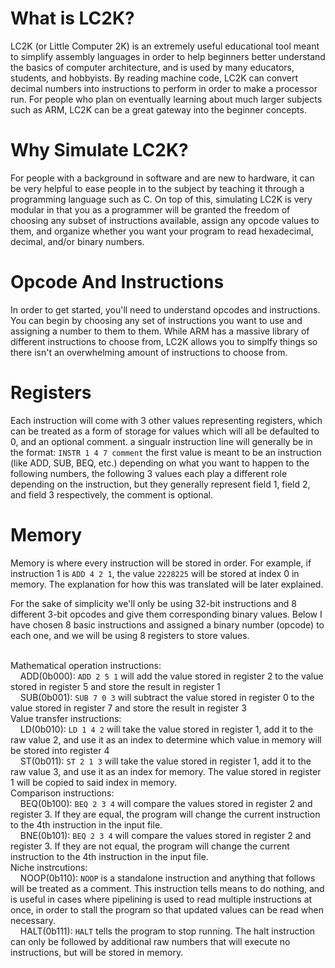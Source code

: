 # What is LC2K?
LC2K (or Little Computer 2K) is an extremely useful educational tool meant to simplify assembly languages in order to help beginners better understand the basics of computer architecture, and is used by many educators, students, and hobbyists. By reading machine code, LC2K can convert decimal numbers into instructions to perform in order to make a processor run. For people who plan on eventually learning about much larger subjects such as ARM, LC2K can be a great gateway into the beginner concepts.


# Why Simulate LC2K?
For people with a background in software and are new to hardware, it can be very helpful to ease people in to the subject by teaching it through a programming language such as C. On top of this, simulating LC2K is very modular in that you as a programmer will be granted the freedom of choosing any subset of instructions available, assign any opcode values to them, and organize whether you want your program to read hexadecimal, decimal, and/or binary numbers.


# Opcode And Instructions
In order to get started, you'll need to understand opcodes and instructions. You can begin by choosing any set of instructions you want to use and assigning a number to them to them. While ARM has a massive library of different instructions to choose from, LC2K allows you to simplfy things so there isn't an overwhelming amount of instructions to choose from. 

# Registers
Each instruction will come with 3 other values representing registers, which can be treated as a form of storage for values which will all be defaulted to 0, and an optional comment. a singualr instruction line will generally be in the format: ```INSTR 1 4 7 comment``` the first value is meant to be an instruction (like ADD, SUB, BEQ, etc.) depending on what you want to happen to the following numbers, the following 3 values each play a different role depending on the instruction, but they generally represent field 1, field 2, and field 3 respectively, the comment is optional.

# Memory
Memory is where every instruction will be stored in order. For example, if instruction 1 is ```ADD 4 2 1```, the value ```2228225``` will be stored at index 0 in memory. The explanation for how this was translated will be later explained.

For the sake of simplicity we'll only be using 32-bit instructions and 8 different 3-bit opcodes and give them corresponding binary values. Below I have chosen 8 basic instructions and assigned a binary number (opcode) to each one, and we will be using 8 registers to store values.

<br>Mathematical operation instructions:
  <br>&nbsp;&nbsp;&nbsp;&nbsp;ADD(0b000): ```ADD 2 5 1``` will add the value stored in register 2 to the value stored in register 5 and store the result in register 1
  <br>&nbsp;&nbsp;&nbsp;&nbsp;SUB(0b001): ```SUB 7 0 3``` will subtract the value stored in register 0 to the value stored in register 7 and store the result in register 3
<br>Value transfer instructions:
  <br>&nbsp;&nbsp;&nbsp;&nbsp;LD(0b010): ```LD 1 4 2``` will take the value stored in register 1, add it to the raw value 2, and use it as an index to determine which value in memory will be stored into register 4
  <br>&nbsp;&nbsp;&nbsp;&nbsp;ST(0b011): ```ST 2 1 3``` will take the value stored in register 1, add it to the raw value 3, and use it as an index for memory. The value stored in register 1 will be copied to said index in memory.
<br>Comparison instructions:
  <br>&nbsp;&nbsp;&nbsp;&nbsp;BEQ(0b100): ```BEQ 2 3 4``` will compare the values stored in register 2 and register 3. If they are equal, the program will change the current instruction to the 4th instruction in the input file.
  <br>&nbsp;&nbsp;&nbsp;&nbsp;BNE(0b101): ```BEQ 2 3 4``` will compare the values stored in register 2 and register 3. If they are not equal, the program will change the current instruction to the 4th instruction in the input file.
<br>Niche instrcutions:
  <br>&nbsp;&nbsp;&nbsp;&nbsp;NOOP(0b110): ```NOOP``` is a standalone instruction and anything that follows will be treated as a comment. This instruction tells means to do nothing, and is useful in cases where pipelining is used to read multiple instructions at once, in order to stall the program so that updated values can be read when necessary.
  <br>&nbsp;&nbsp;&nbsp;&nbsp;HALT(0b111): ```HALT``` tells the program to stop running. The halt instruction can only be followed by additional raw numbers that will execute no instructions, but will be stored in memory.

